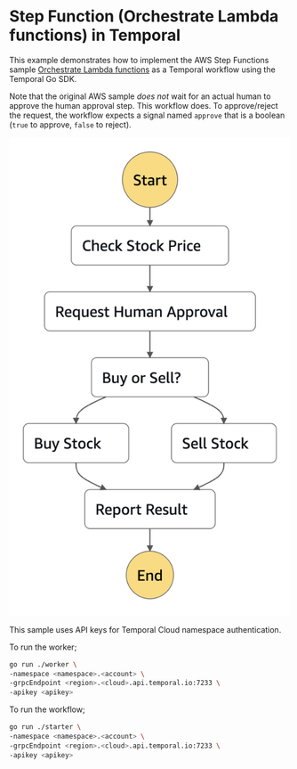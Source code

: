 # Step Function (Orchestrate Lambda functions) in Temporal

This example demonstrates how to implement the AWS Step Functions sample [Orchestrate Lambda functions](https://docs.aws.amazon.com/step-functions/latest/dg/sample-lambda-orchestration.html) as a Temporal workflow using the Temporal Go SDK.

Note that the original AWS sample *does not* wait for an actual human to approve the human approval step. This workflow does. To approve/reject the request, the workflow expects a signal named `approve` that is a boolean (`true` to approve, `false` to reject).

![Step Function diagram](resources/stepfunction.png)

This sample uses API keys for Temporal Cloud namespace authentication.

To run the worker;
```sh
go run ./worker \
-namespace <namespace>.<account> \
-grpcEndpoint <region>.<cloud>.api.temporal.io:7233 \
-apikey <apikey>
```

To run the workflow;
```sh
go run ./starter \
-namespace <namespace>.<account> \
-grpcEndpoint <region>.<cloud>.api.temporal.io:7233 \
-apikey <apikey>
```